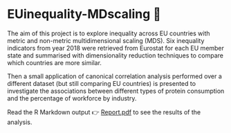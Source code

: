 # EUinequality-MDscaling :mag_right:

The aim of this project is to explore inequality across EU countries with metric and non-metric multidimensional scaling (MDS). Six inequality indicators from year 2018 were retrieved from Eurostat for each EU member state and summarised with dimensionality reduction techniques to compare which countries are more similar.

Then a small application of canonical correlation analysis performed over a different dataset (but still comparing EU countries) is presented to investigate the associations between different types of protein consumption and the percentage of workforce by industry.

Read the R Markdown output :point_right: [Report.pdf](https://github.com/gregorio-saporito/EUinequality-MDscaling/blob/main/Report.pdf) to see the results of the analysis.

